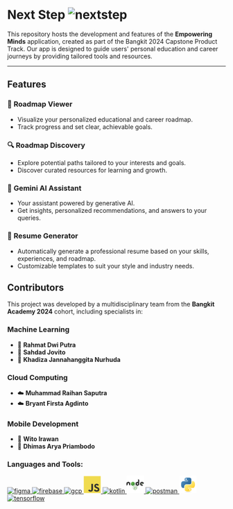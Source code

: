 # Next Step <img src="https://cdn.discordapp.com/attachments/1292391528400031757/1306995609949179965/App_icon_4.1_flat_preview.png?ex=6757ad44&is=67565bc4&hm=c88d8ecfa9cf412ce12793d61babffa65761413ffd6cb2dc1fb768a21c95d616&" alt="nextstep" width="40" height="40"/>

This repository hosts the development and features of the **Empowering Minds** application, created as part of the Bangkit 2024 Capstone Product Track. Our app is designed to guide users' personal education and career journeys by providing tailored tools and resources.

---

## Features  

### 🎯 **Roadmap Viewer**  
- Visualize your personalized educational and career roadmap.  
- Track progress and set clear, achievable goals.  

### 🔍 **Roadmap Discovery**  
- Explore potential paths tailored to your interests and goals.  
- Discover curated resources for learning and growth.  

### 🤖 **Gemini AI Assistant**  
- Your assistant powered by generative AI.  
- Get insights, personalized recommendations, and answers to your queries.  

### 📄 **Resume Generator**  
- Automatically generate a professional resume based on your skills, experiences, and roadmap.  
- Customizable templates to suit your style and industry needs.  

## Contributors  

This project was developed by a multidisciplinary team from the **Bangkit Academy 2024** cohort, including specialists in:  

### Machine Learning  
- 🧠 **Rahmat Dwi Putra**  
- 🧠 **Sahdad Jovito**  
- 🧠 **Khadiza Jannahanggita Nurhuda**  

### Cloud Computing  
- ☁️ **Muhammad Raihan Saputra**  
- ☁️ **Bryant Firsta Agdinto**  

### Mobile Development  
- 📱 **Wito Irawan**  
- 📱 **Dhimas Arya Priambodo**  


<h3 align="left">Languages and Tools:</h3>
<p align="left"> <a href="https://www.figma.com/" target="_blank" rel="noreferrer"> <img src="https://www.vectorlogo.zone/logos/figma/figma-icon.svg" alt="figma" width="40" height="40"/> </a> <a href="https://firebase.google.com/" target="_blank" rel="noreferrer"> <img src="https://www.vectorlogo.zone/logos/firebase/firebase-icon.svg" alt="firebase" width="40" height="40"/> </a> <a href="https://cloud.google.com" target="_blank" rel="noreferrer"> <img src="https://www.vectorlogo.zone/logos/google_cloud/google_cloud-icon.svg" alt="gcp" width="40" height="40"/> </a> <a href="https://developer.mozilla.org/en-US/docs/Web/JavaScript" target="_blank" rel="noreferrer"> <img src="https://raw.githubusercontent.com/devicons/devicon/master/icons/javascript/javascript-original.svg" alt="javascript" width="40" height="40"/> </a> <a href="https://kotlinlang.org" target="_blank" rel="noreferrer"> <img src="https://www.vectorlogo.zone/logos/kotlinlang/kotlinlang-icon.svg" alt="kotlin" width="40" height="40"/> </a> </a> <a href="https://nodejs.org" target="_blank" rel="noreferrer"> <img src="https://raw.githubusercontent.com/devicons/devicon/master/icons/nodejs/nodejs-original-wordmark.svg" alt="nodejs" width="40" height="40"/> </a> <a href="https://postman.com" target="_blank" rel="noreferrer"> <img src="https://www.vectorlogo.zone/logos/getpostman/getpostman-icon.svg" alt="postman" width="40" height="40"/> </a> <a href="https://www.python.org" target="_blank" rel="noreferrer"> <img src="https://raw.githubusercontent.com/devicons/devicon/master/icons/python/python-original.svg" alt="python" width="40" height="40"/> </a> <a href="https://www.tensorflow.org" target="_blank" rel="noreferrer"> <img src="https://www.vectorlogo.zone/logos/tensorflow/tensorflow-icon.svg" alt="tensorflow" width="40" height="40"/> </a> </p>
